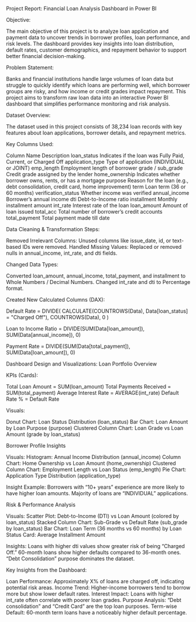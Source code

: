 Project Report: Financial Loan Analysis Dashboard in Power BI


Objective:

The main objective of this project is to analyze loan application and payment data to uncover trends in borrower profiles, loan performance, and risk levels. The dashboard provides key insights into loan distribution, default rates, customer demographics, and repayment behavior to support better financial decision-making.


Problem Statement:

Banks and financial institutions handle large volumes of loan data but struggle to quickly identify which loans are performing well, which borrower groups are risky, and how income or credit grades impact repayment.
This project aims to transform raw loan data into an interactive Power BI dashboard that simplifies performance monitoring and risk analysis.

Dataset Overview:

The dataset used in this project consists of 38,234 loan records with key features about loan applications, borrower details, and repayment metrics.

Key Columns Used:

Column Name	Description
loan_status	Indicates if the loan was Fully Paid, Current, or Charged Off
application_type	Type of application (INDIVIDUAL or JOINT)
emp_length	Employment length of borrower
grade / sub_grade	Credit grade assigned by the lender
home_ownership	Indicates whether borrower owns, rents, or has a mortgage
purpose	Reason for the loan (e.g., debt consolidation, credit card, home improvement)
term	Loan term (36 or 60 months)
verification_status	Whether income was verified
annual_income	Borrower’s annual income
dti	Debt-to-Income ratio
installment	Monthly installment amount
int_rate	Interest rate of the loan
loan_amount	Amount of loan issued
total_acc	Total number of borrower’s credit accounts
total_payment	Total payment made till date

Data Cleaning & Transformation Steps:

Removed Irrelevant Columns: Unused columns like issue_date, id, or text-based IDs were removed.
Handled Missing Values: Replaced or removed nulls in annual_income, int_rate, and dti fields.

Changed Data Types:

Converted loan_amount, annual_income, total_payment, and installment to Whole Numbers / Decimal Numbers.
Changed int_rate and dti to Percentage format.

Created New Calculated Columns (DAX):

Default Rate = DIVIDE(
    CALCULATE(COUNTROWS(Data), Data[loan_status] = "Charged Off"),
    COUNTROWS(Data),
    0
)

Loan to Income Ratio = DIVIDE(SUM(Data[loan_amount]), SUM(Data[annual_income]), 0)

Payment Rate = DIVIDE(SUM(Data[total_payment]), SUM(Data[loan_amount]), 0)

Dashboard Design and Visualizations:
Loan Portfolio Overview

KPIs (Cards):

Total Loan Amount = SUM(loan_amount)
Total Payments Received = SUM(total_payment)
Average Interest Rate = AVERAGE(int_rate)
Default Rate % = Default Rate

Visuals:

Donut Chart: Loan Status Distribution (loan_status)
Bar Chart: Loan Amount by Loan Purpose (purpose)
Clustered Column Chart: Loan Grade vs Loan Amount (grade by loan_status)

Borrower Profile Insights

Visuals:
Histogram: Annual Income Distribution (annual_income)
Column Chart: Home Ownership vs Loan Amount (home_ownership)
Clustered Column Chart: Employment Length vs Loan Status (emp_length)
Pie Chart: Application Type Distribution (application_type)

Insight Example:
Borrowers with “10+ years” experience are more likely to have higher loan amounts.
Majority of loans are “INDIVIDUAL” applications.

Risk & Performance Analysis

Visuals:
Scatter Plot: Debt-to-Income (DTI) vs Loan Amount (colored by loan_status)
Stacked Column Chart: Sub-Grade vs Default Rate (sub_grade by loan_status)
Bar Chart: Loan Term (36 months vs 60 months) by Loan Status
Card: Average Installment Amount

Insights:
Loans with higher dti values show greater risk of being “Charged Off.”
60-month loans show higher defaults compared to 36-month ones.
“Debt Consolidation” purpose dominates the dataset.

Key Insights from the Dashboard:

Loan Performance: Approximately X% of loans are charged off, indicating potential risk areas.
Income Trend: Higher-income borrowers tend to borrow more but show lower default rates.
Interest Impact: Loans with higher int_rate often correlate with poorer loan grades.
Purpose Analysis: “Debt consolidation” and “Credit Card” are the top loan purposes.
Term-wise Default: 60-month term loans have a noticeably higher default percentage.
